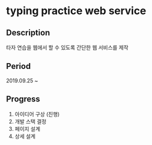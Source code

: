 # typing practice web service

## Description
타자 연습을 웹에서 할 수 있도록 간단한 웹 서비스를 제작

## Period
2019.09.25 ~ 

## Progress
1. 아이디어 구상 (진행)
2. 개발 스택 결정
3. 페이지 설계
4. 상세 설계

